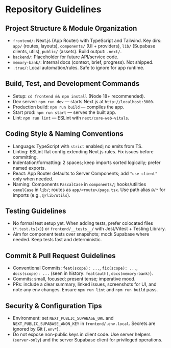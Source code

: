 # Repository Guidelines

## Project Structure & Module Organization
- `frontend/`: Next.js (App Router) with TypeScript and Tailwind. Key dirs: `app/` (routes, layouts), `components/` (UI + providers), `lib/` (Supabase clients, utils), `public/` (assets). Build output: `.next/`.
- `backend/`: Placeholder for future API/service code.
- `memory-bank/`: Internal docs (context, brief, progress). Not shipped.
- `.trae/`: Local automation/rules. Safe to ignore for app runtime.

## Build, Test, and Development Commands
- Setup: `cd frontend && npm install` (Node 18+ recommended).
- Dev server: `npm run dev` — starts Next.js at `http://localhost:3000`.
- Production build: `npm run build` — compiles the app.
- Start prod: `npm run start` — serves the built app.
- Lint: `npm run lint` — ESLint with `next/core-web-vitals`.

## Coding Style & Naming Conventions
- Language: TypeScript with `strict` enabled; no emits from TS.
- Linting: ESLint flat config extending Next.js rules. Fix issues before committing.
- Indentation/formatting: 2 spaces; keep imports sorted logically; prefer named exports.
- React: App Router defaults to Server Components; add `"use client"` only when needed.
- Naming: Components `PascalCase` in `components/`; hooks/utilities `camelCase` in `lib/`; routes as `app/<route>/page.tsx`. Use path alias `@/*` for imports (e.g., `@/lib/utils`).

## Testing Guidelines
- No formal test setup yet. When adding tests, prefer colocated files (`*.test.ts(x)`) or `frontend/__tests__/` with Jest/Vitest + Testing Library.
- Aim for component tests over snapshots; mock Supabase where needed. Keep tests fast and deterministic.

## Commit & Pull Request Guidelines
- Conventional Commits: `feat(scope): ...`, `fix(scope): ...`, `docs(scope): ...` (seen in history: `feat(auth)`, `docs(memory-bank)`).
- Commits: small, focused; present tense; imperative mood.
- PRs: include a clear summary, linked issues, screenshots for UI, and note any env changes. Ensure `npm run lint` and `npm run build` pass.

## Security & Configuration Tips
- Environment: set `NEXT_PUBLIC_SUPABASE_URL` and `NEXT_PUBLIC_SUPABASE_ANON_KEY` in `frontend/.env.local`. Secrets are ignored by Git (`.env*`).
- Do not expose non-public keys in client code. Use server helpers (`server-only`) and the server Supabase client for privileged operations.

